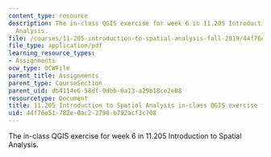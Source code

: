 ```yaml
---
content_type: resource
description: The in-class QGIS exercise for week 6 in 11.205 Introduction to Spatial
  Analysis.
file: /courses/11-205-introduction-to-spatial-analysis-fall-2019/44f76e51782e0ac22798b792acf3c708_11.205f19_week_6_qgis.pdf
file_type: application/pdf
learning_resource_types:
- Assignments
ocw_type: OCWFile
parent_title: Assignments
parent_type: CourseSection
parent_uid: db4114e6-58df-9dbb-0a13-a29b18ce2e08
resourcetype: Document
title: 11.205 Introduction to Spatial Analysis in-class QGIS exercise for week 6
uid: 44f76e51-782e-0ac2-2798-b792acf3c708
---
```

The in-class QGIS exercise for week 6 in 11.205 Introduction to Spatial Analysis.

